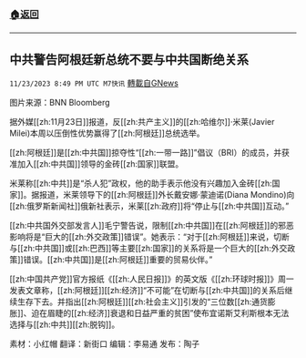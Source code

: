 ###  [:house:返回](README.md)
---


## 中共警告阿根廷新总统不要与中共国断绝关系
`11/23/2023 8:49 PM UTC M7快讯` [轉載自GNews](https://gnews.org/articles/2030685)

图片来源：BNN Bloomberg

据外媒[[zh:11月23日]]报道，反[[zh:共产主义]]的[[zh:哈维尔]]·米莱(Javier Milei)本周以压倒性优势赢得了[[zh:阿根廷]]总统选举。

[[zh:阿根廷]]是[[zh:中共国]]掠夺性“[[zh:一带一路]]”倡议（BRI）的成员，并获准加入[[zh:中共国]]领导的金砖[[zh:国家]]联盟。

米莱称[[zh:中共]]是“杀人犯”政权，他的助手表示他没有兴趣加入金砖[[zh:国家]]。据报道，米莱领导下的[[zh:阿根廷]]外长戴安娜·蒙迪诺(Diana Mondino)向[[zh:俄罗斯新闻社]]俄新社表示，米莱[[zh:政府]]将“停止与[[zh:中共国]]互动。”

[[zh:中共国外交部发言人]]毛宁警告说，限制[[zh:中共国]]在[[zh:阿根廷]]的邪恶影响将是“巨大的[[zh:外交政策]]错误”。她表示：“对于[[zh:阿根廷]]来说，切断与[[zh:中共国]]或[[zh:巴西]]等主要[[zh:国家]]的关系将是一个巨大的[[zh:外交政策]]错误。[[zh:中共国]]是[[zh:阿根廷]]重要的贸易伙伴。”

[[zh:中国共产党]]官方报纸《[[zh:人民日报]]》的英文版《[[zh:环球时报]]》周一发表文章称，[[zh:阿根廷]][[zh:经济]]“不可能”在切断与[[zh:中共国]]的关系后继续生存下去。并指出[[zh:阿根廷]][[zh:社会主义]]引发的“三位数[[zh:通货膨胀]]、迫在眉睫的[[zh:经济]]衰退和日益严重的贫困”使布宜诺斯艾利斯根本无法选择与[[zh:中共]][[zh:脱钩]]。

     
素材：小红帽  翻译：新街口  编辑：李易通  发布：陶子



